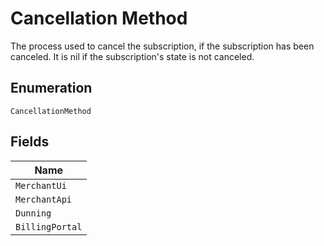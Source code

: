 
# Cancellation Method

The process used to cancel the subscription, if the subscription has been canceled. It is nil if the subscription's state is not canceled.

## Enumeration

`CancellationMethod`

## Fields

| Name |
|  --- |
| `MerchantUi` |
| `MerchantApi` |
| `Dunning` |
| `BillingPortal` |

